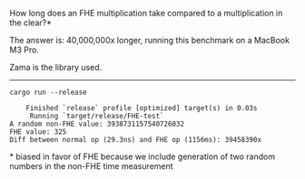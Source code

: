 How long does an FHE multiplication take compared to a multiplication in the clear?*

The answer is: 40,000,000x longer, running this benchmark on a MacBook M3 Pro.

Zama is the library used.

-----------

```
cargo run --release

    Finished `release` profile [optimized] target(s) in 0.03s
     Running `target/release/FHE-test`
A random non-FHE value: 3938731157540726032
FHE value: 325
Diff between normal op (29.3ns) and FHE op (1156ms): 39458390x
```

\* biased in favor of FHE because we include generation of two random numbers in the non-FHE time measurement
